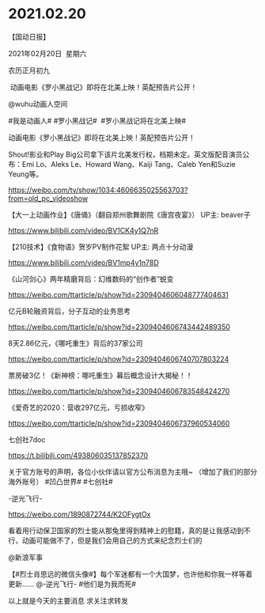 ﻿#  2021.02.20
【国动日报】

2021年02月20日  星期六


农历正月初九


 动画电影《罗小黑战记》即将在北美上映！英配预告片公开！

@wuhu动画人空间  


#我是动画人# #罗小黑战记#  #罗小黑战记将在北美上映#

动画电影《罗小黑战记》即将在北美上映！英配预告片公开！

Shout!影业和Play Big公司拿下该片北美发行权，档期未定。英文版配音演员公布：Emi Lo、Aleks Le、Howard Wang、Kaiji Tang、Caleb Yen和Suzie Yeung等。

https://weibo.com/tv/show/1034:4606635025563703?from=old_pc_videoshow

【大一上动画作业】《唐俑》（翻自郑州歌舞剧院《唐宫夜宴》） UP主: beaver子

https://www.bilibili.com/video/BV1CK4y1Q7nR


【210技术】《食物语》贺岁PV制作花絮 UP主: 两点十分动漫

https://www.bilibili.com/video/BV1mp4y1n78D




《山河剑心》两年精磨背后：幻维数码的“创作者”蜕变

https://weibo.com/ttarticle/p/show?id=2309404606048777404631


亿元B轮融资背后，分子互动的业务思考

https://weibo.com/ttarticle/p/show?id=2309404606743442489350


8天2.86亿元，《哪吒重生》背后的37家公司

https://weibo.com/ttarticle/p/show?id=2309404606740707803224

票房破3亿！《新神榜：哪吒重生》幕后概念设计大揭秘！！

https://weibo.com/ttarticle/p/show?id=2309404606783548424270

《爱奇艺的2020：营收297亿元，亏损收窄》

https://weibo.com/ttarticle/p/show?id=2309404606737960534060

七创社7doc


https://t.bilibili.com/493806035137852370


关于官方账号的声明，各位小伙伴请以官方公布消息为主哦~ （增加了我们的部分海外账号）
#凹凸世界# #七创社#





-逆光飞行- 


https://weibo.com/1890872744/K2OFygtOx               


看着用行动保卫国家的烈士能从那兔里得到精神上的慰籍，真的是让我感动到不行，动画可能做不了，但是我们会用自己的方式来纪念烈士们的

@新浪军事 


【#烈士肖思远的微信头像#】每个军迷都有一个大国梦，也许他和你我一样等着更新…… @-逆光飞行- #他们是为我而死#                                                            







以上就是今天的主要消息
求关注求转发
















